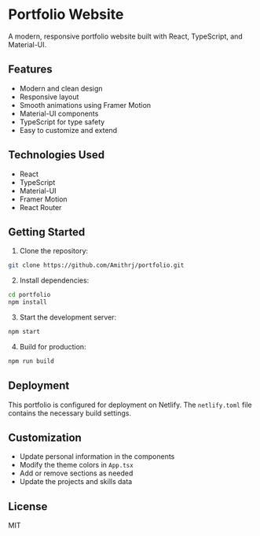 # Portfolio Website

A modern, responsive portfolio website built with React, TypeScript, and Material-UI.

## Features

- Modern and clean design
- Responsive layout
- Smooth animations using Framer Motion
- Material-UI components
- TypeScript for type safety
- Easy to customize and extend

## Technologies Used

- React
- TypeScript
- Material-UI
- Framer Motion
- React Router

## Getting Started

1. Clone the repository:

```bash
git clone https://github.com/Amithrj/portfolio.git
```

2. Install dependencies:

```bash
cd portfolio
npm install
```

3. Start the development server:

```bash
npm start
```

4. Build for production:

```bash
npm run build
```

## Deployment

This portfolio is configured for deployment on Netlify. The `netlify.toml` file contains the necessary build settings.

## Customization

- Update personal information in the components
- Modify the theme colors in `App.tsx`
- Add or remove sections as needed
- Update the projects and skills data

## License

MIT
